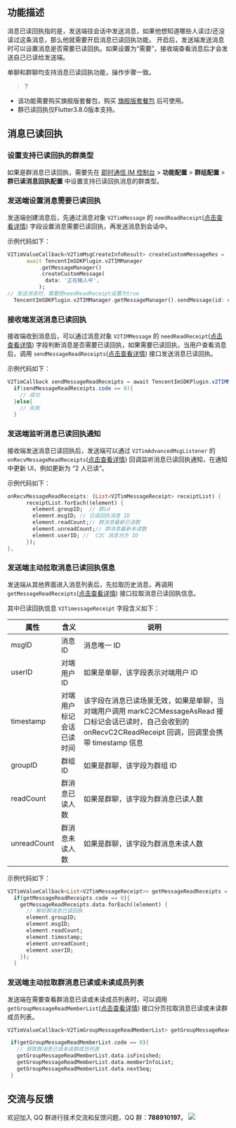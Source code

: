 ## 功能描述
消息已读回执指的是，发送端往会话中发送消息，如果他想知道哪些人读过/还没读过这条消息，那么他就需要开启消息已读回执功能。
开启后，发送端发送消息时可以设置消息是否需要已读回执。如果设置为“需要”，接收端查看消息后才会发送自己已读给发送端。

单聊和群聊均支持消息已读回执功能，操作步骤一致。

> ?
- 该功能需要购买旗舰版套餐包，购买 [旗舰版套餐包](https://buy.cloud.tencent.com/avc?from=17220) 后可使用。
- 群已读回执仅Flutter3.8.0版本支持。


## 消息已读回执
### 设置支持已读回执的群类型
如果是群消息已读回执，需要先在 [即时通信 IM 控制台](https://console.cloud.tencent.com/im) > **功能配置** > **群组配置** > **群已读消息回执配置** 中设置支持已读回执消息的群类型。

    
### 发送端设置消息需要已读回执
发送端创建消息后，先通过消息对象 `V2TimMessage` 的 `needReadReceipt`([点击查看详情](https://comm.qq.com/im/doc/flutter/zh/SDKAPI/Class/Message/V2TimMessage.html#needreadreceipt)) 字段设置消息需要已读回执，再发送消息到会话中。

示例代码如下：


```dart
V2TimValueCallback<V2TimMsgCreateInfoResult> createCustomMessageRes =
      await TencentImSDKPlugin.v2TIMManager
          .getMessageManager()
          .createCustomMessage(
            data: '正在输入中',
          );
// 发送消息时，需要把needReadReceipt设置为true
  TencentImSDKPlugin.v2TIMManager.getMessageManager().sendMessage(id: createCustomMessageRes.data.id, receiver: "", groupID: "groupID",onlineUserOnly: true,needReadReceipt: true);
```


### 接收端发送消息已读回执
接收端收到消息后，可以通过消息对象 `V2TIMMessage` 的 `needReadReceipt`([点击查看详情](https://comm.qq.com/im/doc/flutter/zh/SDKAPI/Class/Message/V2TimMessage.html#needreadreceipt))  字段判断消息是否需要已读回执，如果需要已读回执，当用户查看消息后，调用 `sendMessageReadReceipts`([点击查看详情](https://comm.qq.com/im/doc/flutter/zh/SDKAPI/Api/V2TIMMessageManager/sendMessageReadReceipts.html)) 接口发送消息已读回执。

示例代码如下：


```java
V2TimCallback sendMessageReadReceipts = await TencentImSDKPlugin.v2TIMManager.getMessageManager().sendMessageReadReceipts(messageIDList: ['msgids']);
  if(sendMessageReadReceipts.code == 0){
    // 成功
  }else{
    // 失败
  }
```


### 发送端监听消息已读回执通知
接收端发送消息已读回执后，发送端可以通过 `V2TimAdvancedMsgListener` 的 `onRecvMessageReadReceipts`([点击查看详情](https://comm.qq.com/im/doc/flutter/zh/SDKAPI/Callback/OnRecvMessageReadReceipts.html)) 回调监听消息已读回执通知，在通知中更新 UI，例如更新为 “2 人已读”。

示例代码如下：


```dart
onRecvMessageReadReceipts: (List<V2TimMessageReceipt> receiptList) {
      receiptList.forEach((element) { 
        element.groupID;  // 群id
        element.msgID; // 已读回执消息 ID
        element.readCount;// 群消息最新已读数
        element.unreadCount;// 群消息最新未读数
        element.userID; //  C2C 消息对方 ID
      });
},
```


### 发送端主动拉取消息已读回执信息
发送端从其他界面进入消息列表后，先拉取历史消息，再调用 `getMessageReadReceipts`([点击查看详情](https://comm.qq.com/im/doc/flutter/zh/SDKAPI/Api/V2TIMMessageManager/getMessageReadReceipts.html)) 接口拉取消息已读回执信息。

其中已读回执信息 `V2TimessageReceipt` 字段含义如下：

| 属性        | 含义                     | 说明                                                                                                                                                              |
| ----------- | ------------------------ | ----------------------------------------------------------------------------------------------------------------------------------------------------------------- |
| msgID       | 消息 ID                  | 消息唯一 ID                                                                                                                                                       |
| userID      | 对端用户 ID              | 如果是单聊，该字段表示对端用户 ID                                                                                                                                 |
| timestamp   | 对端用户标记会话已读时间 | 该字段在消息已读场景无效，如果是单聊，当对端用户调用 markC2CMessageAsRead 接口标记会话已读时，自己会收到的 onRecvC2CReadReceipt 回调，回调里会携带 timestamp 信息 |
| groupID     | 群组 ID                  | 如果是群聊，该字段为群组 ID                                                                                                                                       |
| readCount   | 群消息已读人数           | 如果是群聊，该字段为群消息已读人数                                                                                                                                |
| unreadCount | 群消息未读人数           | 如果是群聊，该字段为群消息未读人数                                                                                                                                |

示例代码如下：


```dart
V2TimValueCallback<List<V2TimMessageReceipt>> getMessageReadReceipts = await  TencentImSDKPlugin.v2TIMManager.getMessageManager().getMessageReadReceipts(messageIDList: []);
  if(getMessageReadReceipts.code == 0){
    getMessageReadReceipts.data.forEach((element) {
      // 解析群消息已读回执
      element.groupID;
      element.msgID;
      element.readCount;
      element.timestamp;
      element.unreadCount;
      element.userID;
    });
  }
```


### 发送端主动拉取群消息已读或未读成员列表
发送端在需要查看群消息已读或未读成员列表时，可以调用 `getGroupMessageReadMemberList`([点击查看详情](https://comm.qq.com/im/doc/flutter/zh/SDKAPI/Api/V2TIMMessageManager/getGroupMessageReadMemberList.html)) 接口分页拉取消息已读或未读群成员列表。



```dart
V2TimValueCallback<V2TimGroupMessageReadMemberList> getGroupMessageReadMemberList = await  TencentImSDKPlugin.v2TIMManager.getMessageManager().getGroupMessageReadMemberList(messageID: "", filter: GetGroupMessageReadMemberListFilter.V2TIM_GROUP_MESSAGE_READ_MEMBERS_FILTER_READ,);

 if(getGroupMessageReadMemberList.code == 0){
   // 获取群消息已读未读群成员列表
   getGroupMessageReadMemberList.data.isFinished;
   getGroupMessageReadMemberList.data.memberInfoList;
   getGroupMessageReadMemberList.data.nextSeq;
 }
```


## 交流与反馈

欢迎加入 QQ 群进行技术交流和反馈问题，QQ 群：**788910197**。
![](https://qcloudimg.tencent-cloud.cn/raw/eacb194c77a76b5361b2ae983ae63260.png)


